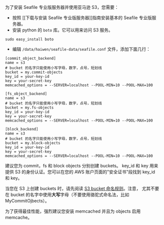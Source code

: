 为了安装 Seafile 专业版服务器并使用亚马逊 S3，您需要：

- 按照 [[下载与安装 Seafile 专业版服务器]]指南安装基本的 Seafile 专业版服务器。
- 安装 python 的 `boto` 库。它可以用来访问 S3 服务。
```
sudo easy_install boto
```
- 编辑 `/data/haiwen/seafile-data/seafile.conf` 文件，添加下面几行：
```
[commit_object_backend]
name = s3
# bucket 的名字只能使用小写字母，数字，点号，短划线
bucket = my.commit-objects
key_id = your-key-id
key = your-secret-key
memcached_options = --SERVER=localhost --POOL-MIN=10 --POOL-MAX=100

[fs_object_backend]
name = s3
# bucket 的名字只能使用小写字母，数字，点号，短划线
bucket = my.fs-objects
key_id = your-key-id
key = your-secret-key
memcached_options = --SERVER=localhost --POOL-MIN=10 --POOL-MAX=100

[block_backend]
name = s3
# bucket 的名字只能使用小写字母，数字，点号，短划线
bucket = my.block-objects
key_id = your-key-id
key = your-secret-key
memcached_options = --SERVER=localhost --POOL-MIN=10 --POOL-MAX=100
```
建议您为 commit，fs 和 block objects 分别创建 buckets。
key_id 和 key 用来提供 S3 的身份认证。您可以在您的 AWS 账户页面的"安全证书"段找到 key_id 和 key。

当您在 S3 上创建 buckets 时，请先阅读 [S3 bucket 命名规则][1]。注意， 尤其不要在 bucket 的名字中使用**大写**字母（不要使用骆驼式命名法，比如 MyCommitOjbects）。

为了获得最佳性能，强烈建议您安装 memcached 并且为 objects 启用 memcache。 


  [1]: http://docs.aws.amazon.com/AmazonS3/latest/dev/BucketRestrictions.html "the bucket naming rules"